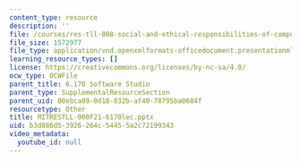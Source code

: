 ```yaml
---
content_type: resource
description: ''
file: /courses/res-tll-008-social-and-ethical-responsibilities-of-computing-serc/b3d886d53926264c54455a2c72199343_MITRESTLL-008F21-6170lec.pptx
file_size: 1572977
file_type: application/vnd.openxmlformats-officedocument.presentationml.presentation
learning_resource_types: []
license: https://creativecommons.org/licenses/by-nc-sa/4.0/
ocw_type: OCWFile
parent_title: 6.170 Software Studio
parent_type: SupplementalResourceSection
parent_uid: 00ebca89-0d18-832b-af40-78795ba0684f
resourcetype: Other
title: MITRESTLL-008F21-6170lec.pptx
uid: b3d886d5-3926-264c-5445-5a2c72199343
video_metadata:
  youtube_id: null
---
```

